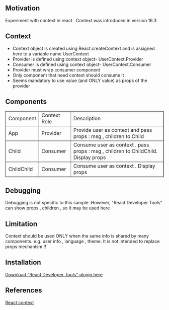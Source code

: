 <h2>Motivation</h2>
Experiment with context in react . Context was introduced in version 16.3

<h2>Context</h2>
<ul>
  <li>Context object is created using React.createContext and is assigned here to a variable name UserContext</li>
  <li>Provider is defined using context object- UserContext.Provider</li>
  <li>Consumer is defined using context object- UserContext.Consumer</li>
  <li>Provider must wrap consumer component</li>
  <li>Only component that need context should consume it</li>
  <li>Seems mandatory to use value (and ONLY value) as props of the provider</li>
</ul>

<h2>Components</h2>
<table border=1> 
  <tr>  
     <tr>  
    <td>Component</td>
    <td>Context Role</td>   
    <td>Description</td>
  </tr>
    <td>App</td>
    <td>Provider</td>
    <td>Provide user as context and pass props : msg , children to Child</td>
  </tr>
</tr>
    <td>Child</td>
    <td>Consumer</td>
    <td>Consume user as context . pass props : msg , children to ChildChild. Display props</td>
</tr>
</tr>
    <td>ChildChild</td>
    <td>Consumer</td>
    <td>Consume user as context . Display props</td>
  </tr>
</table>

<h2>Debugging</h2>
Debugging is not specific to this sample .However, "React Developer Tools" can show props , children , so it may be used here 


<h2>Limitation</h2>
Context should be used ONLY when the same info is shared by many components. e.g. user info , language , theme. It is not intended to replace props mechanism !!

<h2>Installation</h2>
<a href='https://chrome.google.com/webstore/detail/react-developer-tools/fmkadmapgofadopljbjfkapdkoienihi?hl=en
'>Download "React Developer Tools" plugin here </a>


<h2>References</h2>
<a href='https://reactjs.org/docs/context.html'>React context</a>


